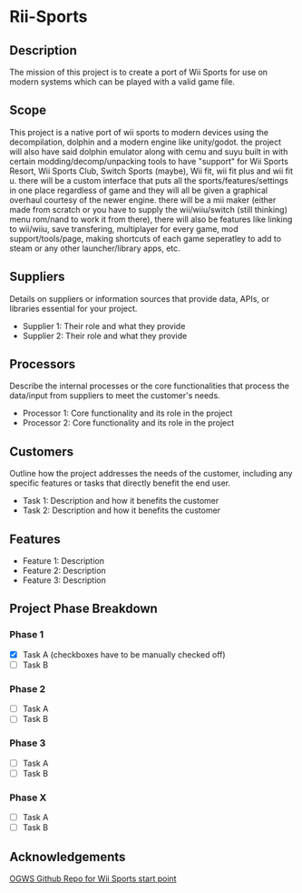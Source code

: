 # **Rii-Sports**

## Description
The mission of this project is to create a port of Wii Sports for use on modern systems which can be played with a valid game file.

## Scope
This project is a native port of wii sports to modern devices using the decompilation, dolphin and a modern engine like unity/godot. the project will also have said dolphin emulator along with cemu and suyu built in with certain modding/decomp/unpacking tools to have "support" for Wii Sports Resort, Wii Sports Club, Switch Sports (maybe), Wii fit, wii fit plus and wii fit u. there will be a custom interface that puts all the sports/features/settings in one place regardless of game and they will all be given a graphical overhaul courtesy of the newer engine. there will be a mii maker (either made from scratch or you have to supply the wii/wiiu/switch (still thinking) menu rom/nand to work it from there), there will also be features like linking to wii/wiiu, save transfering, multiplayer for every game, mod support/tools/page, making shortcuts of each game seperatley to add to steam or any other launcher/library apps, etc.

## Suppliers
Details on suppliers or information sources that provide data, APIs, or libraries essential for your project.

- Supplier 1: Their role and what they provide
- Supplier 2: Their role and what they provide
## Processors
Describe the internal processes or the core functionalities that process the data/input from suppliers to meet the customer's needs.

- Processor 1: Core functionality and its role in the project
- Processor 2: Core functionality and its role in the project
## Customers
Outline how the project addresses the needs of the customer, including any specific features or tasks that directly benefit the end user.

- Task 1: Description and how it benefits the customer
- Task 2: Description and how it benefits the customer

## Features
- Feature 1: Description
- Feature 2: Description
- Feature 3: Description

## Project Phase Breakdown

### Phase 1
- [x] Task A (checkboxes have to be manually checked off)
- [ ] Task B

### Phase 2
- [ ] Task A
- [ ] Task B

### Phase 3
- [ ] Task A
- [ ] Task B

### Phase X
- [ ] Task A
- [ ] Task B

## Acknowledgements
[OGWS Github Repo for Wii Sports start point](https://github.com/kiwi515/ogws)